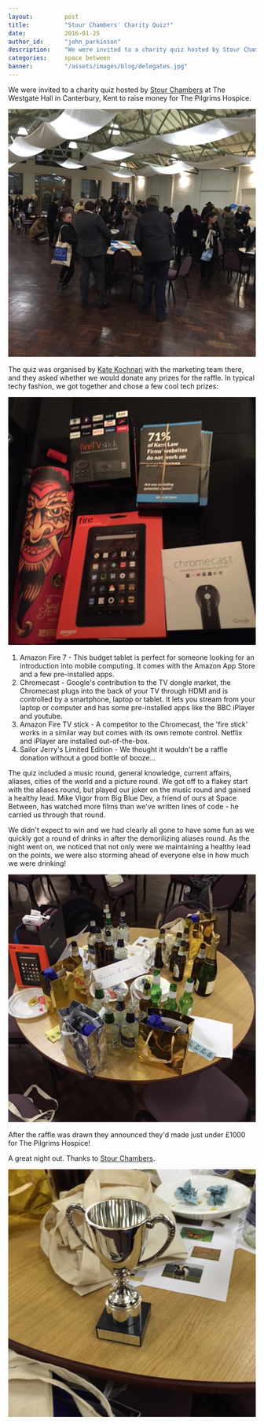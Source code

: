 ```yaml
---
layout: 		post
title:  		"Stour Chambers' Charity Quiz!"
date:   		2016-01-25
author_id: 		"john_parkinson"
description:	"We were invited to a charity quiz hosted by Stour Chambers at The Wesgate Hall in Canterbury, Kent to raise money for The Pilgrims Hospice."
categories: 	space between
banner:			"/assets/images/blog/delegates.jpg"
---
```


We were invited to a charity quiz hosted by [Stour Chambers](http://www.stourchambers.co.uk) at The Westgate Hall in Canterbury, Kent to raise money for The Pilgrims Hospice.

<img src="/assets/images/blog/delegates.jpg" alt="The delegates of the Stour Chambers' Charity Quiz" class="img img-vMargin">

The quiz was organised by [Kate Kochnari](http://www.stourchambers.co.uk/barristers/kate-kochnari) with the marketing team there, and they asked whether we would donate any prizes for the raffle. In typical techy fashion, we got together and chose a few cool tech prizes:

<img src="/assets/images/blog/prizes.jpg" alt="Space Between prize donations" class="img img-vMargin">

1. Amazon Fire 7 - This budget tablet is perfect for someone looking for an introduction into mobile computing. It comes with the Amazon App Store and a few pre-installed apps.
2. Chromecast - Google's contribution to the TV dongle market, the Chromecast plugs into the back of your TV through HDMI and is controlled by a smartphone, laptop or tablet. It lets you stream from your laptop or computer and has some pre-installed apps like the BBC iPlayer and youtube.
3. Amazon Fire TV stick - A competitor to the Chromecast, the 'fire stick' works in a similar way but comes with its own remote control. Netflix and iPlayer are installed out-of-the-box.
4. Sailor Jerry's Limited Edition - We thought it wouldn't be a raffle donation without a good bottle of booze...

The quiz included a music round, general knowledge, current affairs, aliases, cities of the world and a picture round. We got off to a flakey start with the aliases round, but played our joker on the music round and gained a healthy lead. Mike Vigor from Big Blue Dev, a friend of ours at Space Between, has watched more films than we've written lines of code - he carried us through that round.

We didn't expect to win and we had clearly all gone to have some fun as we quickly got a round of drinks in after the demorilizing aliases round. As the night went on, we noticed that not only were we maintaining a healthy lead on the points, we were also storming ahead of everyone else in how much we were drinking!

<img src="/assets/images/blog/drinks.jpg" alt="Our bottle laden table" class="img img-vMargin">

After the raffle was drawn they announced they'd made just under £1000 for The Pilgrims Hospice!

A great night out. Thanks to [Stour Chambers](http://www.stourchambers.co.uk).

<img src="/assets/images/blog/trophy.jpg" alt="Our trophy" class="img img-vMargin">
